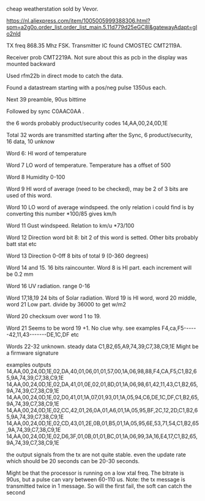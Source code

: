 cheap weatherstation sold by Vevor. 

https://nl.aliexpress.com/item/1005005999388306.html?spm=a2g0o.order_list.order_list_main.5.11d779d25eGC8l&gatewayAdapt=glo2nld

TX freq 868.35 Mhz  FSK. Transmitter IC found CMOSTEC CMT2119A. 

Receiver prob CMT2219A. Not sure about this as pcb in the display was mounted backward

Used rfm22b in direct mode to catch the data.

Found a datastream starting with a pos/neg pulse 1350us each.

Next 39 preamble, 90us bittime

Followed by sync C0AAC0AA .

the 6 words probably product/security codes 14,AA,00,24,0D,1E

Total 32 words are transmitted starting after the Sync, 6 product/security, 16 data, 10 unknow

Word 6: HI word of temperature

Word 7 LO word of temperature. Temperature has a offset of 500

Word 8 Humidity 0-100

Word 9 HI word of average (need to be checked), may be 2 of 3 bits are used of this word.

Word 10 LO word of average windspeed. the only relation i could find is by converting this number *100/85 gives km/h

Word 11 Gust windspeed. Relation to km/u  *73/100

Word 12 Direction word bit 8: bit 2 of this word is setted.  Other bits probably  batt stat etc

Word 13 Direction 0-0ff  8 bits of total 9 (0-360 degrees)

Word 14 and 15.  16 bits raincounter. Word 8 is HI part.  each increment will be 0.2 mm

Word 16  UV radiation. range 0-16

Word 17,18,19  24 bits of Solar radiation.  Word 19 is HI word, word 20 middle, word 21 Low part. divide by 36000 to get w/m2 

Word 20 checksum over word 1 to 19.  

Word 21 Seems to be word 19 +1.  No clue why. see examples F4,ca,F5------42,11,43-------DE,1C,DF  etc

Words 22-32 unknown. steady data C1,B2,65,A9,74,39,C7,38,C9,1E Might be a firmware signature

examples outputs
14,AA,00,24,0D,1E,02,DA,40,01,06,01,01,57,00,1A,06,98,88,F4,CA,F5,C1,B2,65,9A,74,39,C7,38,C9,1E
14,AA,00,24,0D,1E,02,DA,41,01,0E,02,01,8D,01,1A,06,98,61,42,11,43,C1,B2,65,9A,74,39,C7,38,C9,1E
14,AA,00,24,0D,1E,02,D0,41,01,1A,07,01,93,01,1A,05,94,C6,DE,1C,DF,C1,B2,65,9A,74,39,C7,38,C9,1E
14,AA,00,24,0D,1E,02,CC,42,01,26,0A,01,A6,01,1A,05,95,BF,2C,12,2D,C1,B2,65,9A,74,39,C7,38,C9,1E
14,AA,00,24,0D,1E,02,CD,43,01,2E,0B,01,B5,01,1A,05,95,6E,53,71,54,C1,B2,65,9A,74,39,C7,38,C9,1E
14,AA,00,24,0D,1E,02,D6,3F,01,0B,01,01,BC,01,1A,06,99,3A,16,E4,17,C1,B2,65,9A,74,39,C7,38,C9,1E

the output signals from the tx are not quite stable. even the update rate which should be 20 seconds can be 20-30 seconds.

Might be that the processor is running on a low xtal freq. The bitrate is 90us, but a pulse can vary between 60-110 us.
Note: the tx message is transmitted twice in 1 message. So will the first fail, the soft can catch the second 
